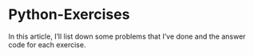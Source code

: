 # Python-Exercises
In this article, I’ll list down some problems that I’ve done and the answer code for each exercise.
